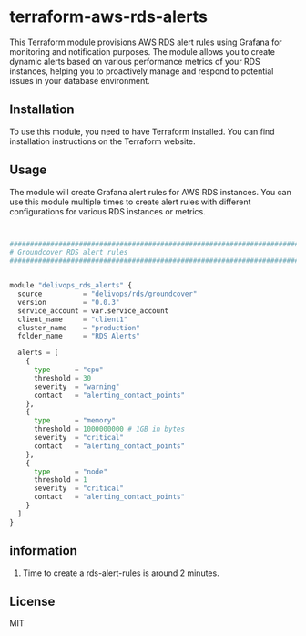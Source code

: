 # terraform-aws-rds-alerts
This Terraform module provisions AWS RDS alert rules using Grafana for monitoring and notification purposes. The module allows you to create dynamic alerts based on various performance metrics of your RDS instances, helping you to proactively manage and respond to potential issues in your database environment.

## Installation
To use this module, you need to have Terraform installed. You can find installation instructions on the Terraform website.

## Usage
The module will create Grafana alert rules for AWS RDS instances. You can use this module multiple times to create alert rules with different configurations for various RDS instances or metrics.

```python


################################################################################
# Groundcover RDS alert rules
################################################################################


module "delivops_rds_alerts" {
  source          = "delivops/rds/groundcover"
  version         = "0.0.3"
  service_account = var.service_account
  client_name     = "client1"
  cluster_name    = "production"
  folder_name     = "RDS Alerts"

  alerts = [
    {
      type      = "cpu"
      threshold = 30
      severity  = "warning"
      contact   = "alerting_contact_points"
    },
    {
      type      = "memory"
      threshold = 1000000000 # 1GB in bytes
      severity  = "critical"
      contact   = "alerting_contact_points"
    },
    {
      type      = "node"
      threshold = 1
      severity  = "critical"
      contact   = "alerting_contact_points"
    }
  ]
}


```

<!-- BEGIN_TF_DOCS -->
<!-- END_TF_DOCS -->

## information

1. Time to create a rds-alert-rules is around 2 minutes.

## License

MIT